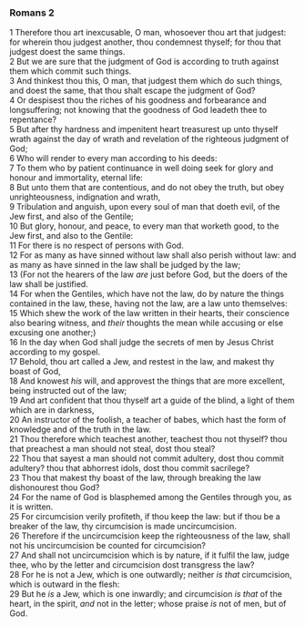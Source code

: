 ### Romans 2

1 Therefore thou art inexcusable, O man, whosoever thou art that judgest: for wherein thou judgest another, thou condemnest thyself; for thou that judgest doest the same things.  
2 But we are sure that the judgment of God is according to truth against them which commit such things.  
3 And thinkest thou this, O man, that judgest them which do such things, and doest the same, that thou shalt escape the judgment of God?  
4 Or despisest thou the riches of his goodness and forbearance and longsuffering; not knowing that the goodness of God leadeth thee to repentance?  
5 But after thy hardness and impenitent heart treasurest up unto thyself wrath against the day of wrath and revelation of the righteous judgment of God;  
6 Who will render to every man according to his deeds:  
7 To them who by patient continuance in well doing seek for glory and honour and immortality, eternal life:  
8 But unto them that are contentious, and do not obey the truth, but obey unrighteousness, indignation and wrath,  
9 Tribulation and anguish, upon every soul of man that doeth evil, of the Jew first, and also of the Gentile;  
10 But glory, honour, and peace, to every man that worketh good, to the Jew first, and also to the Gentile:  
11 For there is no respect of persons with God.  
12 For as many as have sinned without law shall also perish without law: and as many as have sinned in the law shall be judged by the law;  
13 (For not the hearers of the law *are* just before God, but the doers of the law shall be justified.  
14 For when the Gentiles, which have not the law, do by nature the things contained in the law, these, having not the law, are a law unto themselves:  
15 Which shew the work of the law written in their hearts, their conscience also bearing witness, and *their* thoughts the mean while accusing or else excusing one another;)  
16 In the day when God shall judge the secrets of men by Jesus Christ according to my gospel.  
17 Behold, thou art called a Jew, and restest in the law, and makest thy boast of God,  
18 And knowest *his* will, and approvest the things that are more excellent, being instructed out of the law;  
19 And art confident that thou thyself art a guide of the blind, a light of them which are in darkness,  
20 An instructor of the foolish, a teacher of babes, which hast the form of knowledge and of the truth in the law.  
21 Thou therefore which teachest another, teachest thou not thyself? thou that preachest a man should not steal, dost thou steal?  
22 Thou that sayest a man should not commit adultery, dost thou commit adultery? thou that abhorrest idols, dost thou commit sacrilege?  
23 Thou that makest thy boast of the law, through breaking the law dishonourest thou God?  
24 For the name of God is blasphemed among the Gentiles through you, as it is written.  
25 For circumcision verily profiteth, if thou keep the law: but if thou be a breaker of the law, thy circumcision is made uncircumcision.  
26 Therefore if the uncircumcision keep the righteousness of the law, shall not his uncircumcision be counted for circumcision?  
27 And shall not uncircumcision which is by nature, if it fulfil the law, judge thee, who by the letter and circumcision dost transgress the law?  
28 For he is not a Jew, which is one outwardly; neither *is that* circumcision, which is outward in the flesh:  
29 But he *is* a Jew, which is one inwardly; and circumcision *is that* of the heart, in the spirit, *and* not in the letter; whose praise *is* not of men, but of God.  
